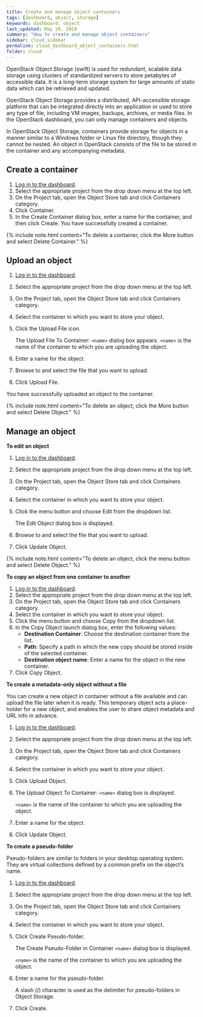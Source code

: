 ```yaml
---
title: Create and manage object containers
tags: [dashboard, object, storage]
keywords: dashboard, object
last_updated: May 20, 2019
summary: "How to create and manage object containers"
sidebar: cloud_sidebar
permalink: cloud_dashboard_object_containers.html
folder: cloud
---
```


OpenStack Object Storage (swift) is used for redundant, scalable data storage using clusters of standardized servers to store petabytes of accessible data. It is a long-term storage system for large amounts of static data which can be retrieved and updated.

OpenStack Object Storage provides a distributed, API-accessible storage platform that can be integrated directly into an application or used to store any type of file, including VM images, backups, archives, or media files. In the OpenStack dashboard, you can only manage containers and objects.

In OpenStack Object Storage, containers provide storage for objects in a manner similar to a Windows folder or Linux file directory, though they cannot be nested. An object in OpenStack consists of the file to be stored in the container and any accompanying metadata.

## Create a container
1. [Log in to the dashboard](cloud_dashboard_login.html).
1. Select the appropriate project from the drop down menu at the top left.
1. On the Project tab, open the Object Store tab and click Containers category.
1. Click Container.
1. In the Create Container dialog box, enter a name for the container, and then click Create.
You have successfully created a container.

{% include note.html content="To delete a container, click the More button and select Delete Container." %}

## Upload an object
1. [Log in to the dashboard](cloud_dashboard_login.html).

1. Select the appropriate project from the drop down menu at the top left.

1. On the Project tab, open the Object Store tab and click Containers category.

1. Select the container in which you want to store your object.

1. Click the Upload File icon.

   The Upload File To Container: ``<name>`` dialog box appears. ``<name>`` is the name of the container to which you are uploading the object.

1. Enter a name for the object.

1. Browse to and select the file that you want to upload.

1. Click Upload File.

You have successfully uploaded an object to the container.

{% include note.html content="To delete an object, click the More button and select Delete Object." %}

## Manage an object
**To edit an object**

1. [Log in to the dashboard](cloud_dashboard_login.html).

1. Select the appropriate project from the drop down menu at the top left.

1. On the Project tab, open the Object Store tab and click Containers category.

1. Select the container in which you want to store your object.

1. Click the menu button and choose Edit from the dropdown list.

   The Edit Object dialog box is displayed.

1. Browse to and select the file that you want to upload.

1. Click Update Object.

{% include note.html content="To delete an object, click the menu button and select Delete Object." %}

**To copy an object from one container to another**

1. [Log in to the dashboard](cloud_dashboard_login.html).
1. Select the appropriate project from the drop down menu at the top left.
1. On the Project tab, open the Object Store tab and click Containers category.
1. Select the container in which you want to store your object.
1. Click the menu button and choose Copy from the dropdown list.
1. In the Copy Object launch dialog box, enter the following values:
   - **Destination Container**: Choose the destination container from the list.
   - **Path**: Specify a path in which the new copy should be stored inside of the selected container.
   - **Destination object name**: Enter a name for the object in the new container.
1. Click Copy Object.

**To create a metadata-only object without a file**

You can create a new object in container without a file available and can upload the file later when it is ready. This temporary object acts a place-holder for a new object, and enables the user to share object metadata and URL info in advance.

1. [Log in to the dashboard](cloud_dashboard_login.html).

1. Select the appropriate project from the drop down menu at the top left.

1. On the Project tab, open the Object Store tab and click Containers category.

1. Select the container in which you want to store your object.

1. Click Upload Object.

1. The Upload Object To Container: ``<name>`` dialog box is displayed.

   ``<name>`` is the name of the container to which you are uploading the object.

1. Enter a name for the object.

1. Click Update Object.

**To create a pseudo-folder**

Pseudo-folders are similar to folders in your desktop operating system. They are virtual collections defined by a common prefix on the object’s name.

1. [Log in to the dashboard](cloud_dashboard_login.html).

1. Select the appropriate project from the drop down menu at the top left.

1. On the Project tab, open the Object Store tab and click Containers category.

1. Select the container in which you want to store your object.

1. Click Create Pseudo-folder.

   The Create Pseudo-Folder in Container ``<name>`` dialog box is displayed.

   ``<name>`` is the name of the container to which you are uploading the object.

1. Enter a name for the pseudo-folder.

   A slash (/) character is used as the delimiter for pseudo-folders in Object Storage.

1. Click Create.
